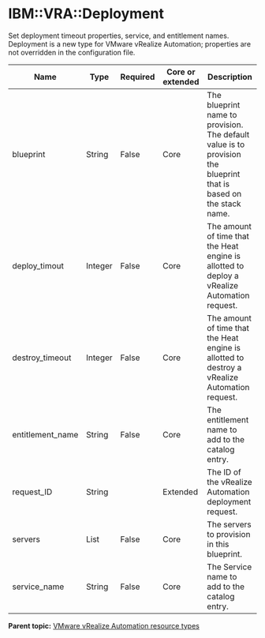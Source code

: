 # IBM::VRA::Deployment

Set deployment timeout properties, service, and entitlement names. Deployment is a new type for VMware vRealize Automation; properties are not overridden in the configuration file.

|Name|Type|Required|Core or extended|Description|
|----|----|--------|----------------|-----------|
|blueprint|String|False|Core|The blueprint name to provision. The default value is to provision the blueprint that is based on the stack name.|
|deploy\_timout|Integer|False|Core|The amount of time that the Heat engine is allotted to deploy a vRealize Automation request.|
|destroy\_timeout|Integer|False|Core|The amount of time that the Heat engine is allotted to destroy a vRealize Automation request.|
|entitlement\_name|String|False|Core|The entitlement name to add to the catalog entry.|
|request\_ID|String| |Extended|The ID of the vRealize Automation deployment request.|
|servers|List|False|Core|The servers to provision in this blueprint.|
|service\_name|String|False|Core|The Service name to add to the catalog entry.|

**Parent topic:** [VMware vRealize Automation resource types](../../com.edt.heat.reference.doc/topics/VRA_heat_types_ov.md)

